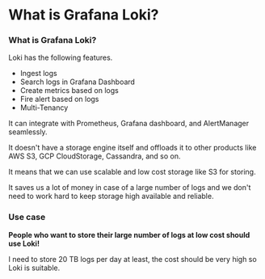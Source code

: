 # What is Grafana Loki?

### What is Grafana Loki?

Loki has the following features.

* Ingest logs
* Search logs in Grafana Dashboard
* Create metrics based on logs
* Fire alert based on logs
* Multi-Tenancy

It can integrate with Prometheus, Grafana dashboard, and AlertManager seamlessly.

It doesn't have a storage engine itself and offloads it to other products like AWS S3, GCP CloudStorage, Cassandra, and so on.

It means that we can use scalable and low cost storage like S3 for storing.

It saves us a lot of money in case of a large number of logs and we don't need to work hard to keep storage high available and reliable.

### Use case

**People who want to store their large number of logs at low cost should use Loki!**

I need to store 20 TB logs per day at least, the cost should be very high so Loki is suitable.
